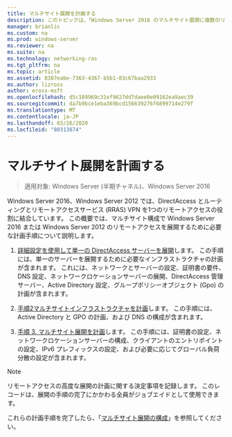 ```yaml
---
title: マルチサイト展開を計画する
description: このトピックは、「Windows Server 2016 のマルチサイト展開に複数のリモートアクセスサーバーを展開する」の一部です。
manager: brianlic
ms.custom: na
ms.prod: windows-server
ms.reviewer: na
ms.suite: na
ms.technology: networking-ras
ms.tgt_pltfrm: na
ms.topic: article
ms.assetid: 8387eabe-7363-4367-b5b1-03c67baa2933
ms.author: lizross
author: eross-msft
ms.openlocfilehash: d5c189969c31ef9627dd7daee0e09162ea9aec39
ms.sourcegitcommit: da7b9bce1eba369bcd156639276f6899714e279f
ms.translationtype: MT
ms.contentlocale: ja-JP
ms.lasthandoff: 03/26/2020
ms.locfileid: "80313874"
---
```

# <a name="plan-a-multisite-deployment"></a>マルチサイト展開を計画する

>適用対象: Windows Server (半期チャネル)、Windows Server 2016

 Windows Server 2016、Windows Server 2012 では、DirectAccess とルーティングとリモートアクセスサービス (RRAS) VPN を1つのリモートアクセスの役割に結合しています。 この概要では、マルチサイト構成で Windows Server 2016 または Windows Server 2012 のリモートアクセスを展開するために必要な計画手順について説明します。  
  
1.  [詳細設定を使用して単一の DirectAccess サーバーを展開](https://technet.microsoft.com/library/hh831436(v=ws.11).aspx)します。 この手順には、単一のサーバーを展開するために必要なインフラストラクチャの計画が含まれます。 これには、ネットワークとサーバーの設定、証明書の要件、DNS 設定、ネットワークロケーションサーバーの展開、DirectAccess 管理サーバー、Active Directory 設定、グループポリシーオブジェクト (Gpo) の計画が含まれます。  
  
2.  [手順2マルチサイトインフラストラクチャを計画](Step-2-Plan-the-Multisite-Infrastructure.md)します。 この手順には、Active Directory と GPO の計画、および DNS の構成が含まれます。  
  
3.  [手順 3. マルチサイト展開を計画](Step-3-Plan-the-Multisite-Deployment.md)します。 この手順には、証明書の設定、ネットワークロケーションサーバーの構成、クライアントのエントリポイントの設定、IPv6 プレフィックスの設定、および必要に応じてグローバル負荷分散の設定が含まれます。  
  
> [!NOTE]  
> リモートアクセスの高度な展開の計画に関する決定事項を記録します。 このレコードは、展開の手順の完了にかかわる全員がジョブエイドとして使用できます。  
  
これらの計画手順を完了したら、「[マルチサイト展開の構成](../configure/Configure-a-Multisite-Deployment.md)」を参照してください。  
  


